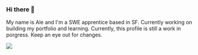 <!-- Holding for Header Image
 - need to add the image to the repo locally
 format the image like this 
 [![Header](https://raw.githubusercontent.com/MartinHeinz/<OWNER>/<OWNER>/readme_header.png "Header")](https://some-url.dev/)
 -->

### Hi there 👋

My name is Ale and I'm a SWE apprentice based in SF. Currently working on building my portfolio and learning.
Currently, this profile is still a work in porgress. Keep an eye out for changes. 

<img src="https://media.giphy.com/media/l3nWpMnnbQjaXtP7W/giphy.gif">

<!--
**AleDavMart/AleDavMart** is a ✨ _special_ ✨ repository because its `README.md` (this file) appears on your GitHub profile.

Here are some ideas to get you started:

- 🔭 I’m currently working on ...
- 🌱 I’m currently learning ...
- 👯 I’m looking to collaborate on ...
- 🤔 I’m looking for help with ...
- 💬 Ask me about ...
- 📫 How to reach me: ...
- 😄 Pronouns: ...
- ⚡ Fun fact: ...
-->
